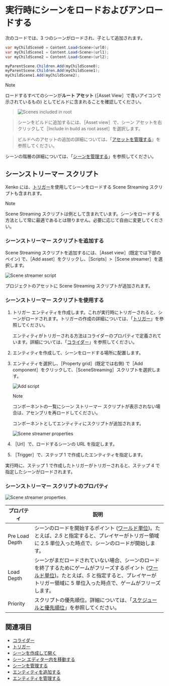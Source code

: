 # 実行時にシーンをロードおよびアンロードする

次のコードでは、3 つのシーンがロードされ、子として追加されます。

```cs
var myChildScene0 = Content.Load<Scene>(url0);
var myChildScene1 = Content.Load<Scene>(url1);
var myChildScene2 = Content.Load<Scene>(url2);

myParentScene.Children.Add(myChildScene0);
myParentScene.Children.Add(myChildScene1);
myChildScene1.Add(myChildScene2);
```

>[!NOTE]
>ロードするすべてのシーンが**ルート アセット** (［Asset View］で青いアイコンで示されているもの) としてビルドに含まれることを確認してください。

>![Scenes included in root](media/scenes-included-in-root.png)

>シーンをビルドに追加するには、［Asset view］で、シーン アセットを右クリックして［Include in build as root asset］を選択します。

>ビルドへのアセットの追加の詳細については、「[アセットを管理する](manage-assets.md)」を参照してください。

シーンの階層の詳細については、「[シーンを管理する](manage-scenes.md)」を参照してください。

## シーンストリーマー スクリプト

Xenko には、[トリガー](../physics/triggers.md)を使用してシーンをロードする Scene Streaming スクリプトも含まれます。

>[!NOTE]
>Scene Streaming スクリプトは例として含まれています。シーンをロードする方法として常に最適であるとは限りません。必要に応じて自由に変更してください。

### シーンストリーマー スクリプトを追加する

Scene Streaming スクリプトを追加するには、［Asset view］(既定では下部のペイン) で、［Add asset］をクリックし、［Scripts］>［Scene streamer］を選択します。

![Scene streamer script](media/scene-streaming-script.png)

プロジェクトのアセットに Scene Streaming スクリプトが追加されます。

### シーンストリーマー スクリプトを使用する

1. トリガー エンティティを作成します。これが実行時にトリガーされると、シーンがロードされます。トリガーの作成の詳細については、「[トリガー](../physics/triggers.md)」を参照してください。

    エンティティがトリガーされる方法はコライダーのプロパティで定義されています。詳細については、「[コライダー](../physics/colliders.md)」を参照してください。

2. エンティティを作成して、シーンをロードする場所に配置します。

3. エンティティを選択し、［Property grid］(既定では右側) で［Add component］をクリックして、［SceneStreaming］スクリプトを選択します。

    ![Add script](media/add-scene-streaming-script.png)

    >[!NOTE]
    >コンポーネントの一覧にシーン ストリーマー スクリプトが表示されない場合は、アセンブリを再ロードしてください。

    コンポーネントとしてエンティティにスクリプトが追加されます。

    ![Scene streamer properties](media/scene-streaming-script-properties.png)

4. ［Url］で、ロードするシーンの URL を指定します。

5. ［Trigger］で、ステップ 1 で作成したエンティティを指定します。

実行時に、ステップ 1 で作成したトリガーがトリガーされると、ステップ 4 で指定したシーンがロードされます。

### シーンストリーマー スクリプトのプロパティ

![Scene streamer properties](media/scene-streaming-script-properties.png)

| プロパティ       | 説明                                                                                                                                                                                            |
|----------------|--------------------------------------------------------------------------------------------------------------------------------------------------------------------------------------------------------|
| Pre Load Depth | シーンのロードを開始するポイント ([ワールド単位](world-units.md))。たとえば、*2.5* と指定すると、プレイヤーがトリガー領域に 2.5 単位入った時点で、シーンのロードが開始します。                                          |
| Load Depth     | シーンがまだロードされていない場合、シーンのロードを終了するためにゲームがフリーズするポイント ([ワールド単位](world-units.md))。たとえば、*5* と指定すると、プレイヤーがトリガー領域に 5 単位入った時点で、ゲームがフリーズします。 |
| Priority       | スクリプトの優先順位。詳細については、「[スケジュールと優先順位](../scripts/scheduling-and-priorities.md)」を参照してください。                                                                                                              |
## 関連項目

* [コライダー](../physics/colliders.md)
* [トリガー](../physics/triggers.md)
* [シーンを作成して開く](create-a-scene.md)
* [シーン エディター内を移動する](navigate-in-the-scene-editor.md)
* [シーンを管理する](manage-scenes.md)
* [エンティティを追加する](add-entities.md)
* [エンティティを管理する](manage-entities.md)
